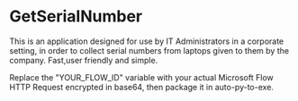 # GetSerialNumber

This is an application designed for use by IT Administrators in a corporate setting, in order to collect serial numbers from laptops given to them by the company. Fast,user friendly and simple. 


Replace the "YOUR_FLOW_ID" variable with your actual Microsoft Flow HTTP Request encrypted in base64, then package it in auto-py-to-exe. 
